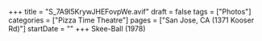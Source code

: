 +++
title = "S_7A9l5KrywJHEFovpWe.avif"
draft = false
tags = ["Photos"]
categories = ["Pizza Time Theatre"]
pages = ["San Jose, CA (1371 Kooser Rd)"]
startDate = ""
+++
Skee-Ball (1978)
